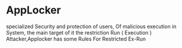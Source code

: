 # AppLocker
specialized Security and protection of users, Of malicious execution in System, 
the main target of it the restriction Run ( Execution ) Attacker,Applocker has some Rules For Restricted Ex-Run
